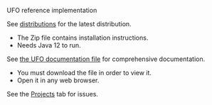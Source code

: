 UFO reference implementation

See [distributions](distributions) for the latest distribution.
 * The Zip file contains installation instructions.
 * Needs Java 12 to run.

See [the UFO documentation file](doc/UFO.html) for comprehensive documentation.
 * You must download the file in order to view it.
 * Open it in any web browser.

See the [Projects](https://github.com/ufo-language/reference-implementation/projects) tab for issues.